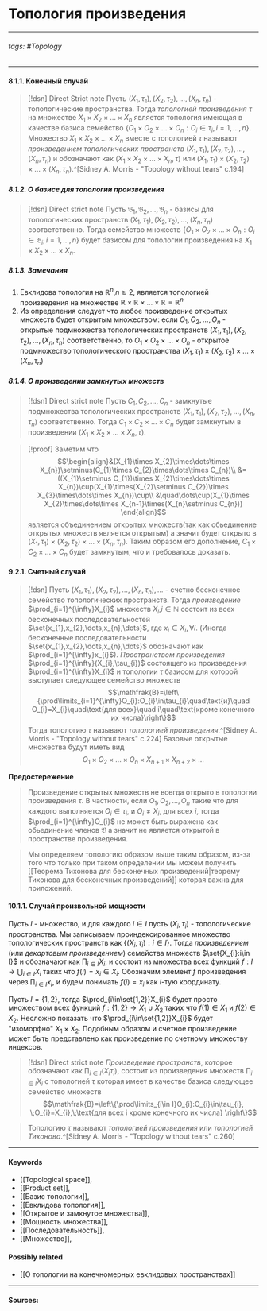 # Топология произведения
***
###### tags: #Topology  
***
#### 8.1.1. Конечный случай
>[!dsn] Direct Strict note
>Пусть $(X_{1},\tau_{1}),(X_{2},\tau_{2}),\dots,(X_{n},\tau_{n})$ - топологические пространства. Тогда *топологией произведения* $\tau$ на множестве $X_{1}\times X_{2}\times\dots\times X_{n}$ является топология имеющая в качестве базиса семейство $\left\{O_{1}\times O_{2}\times\dots\times O_{n}:O_{i}\in\tau_{i},i=1,\dots,n\right\}$. Множество $X_{1}\times X_{2}\times\dots\times X_{n}$ вместе с топологией $\tau$ называют *произведением топологических пространств* $(X_{1},\tau_{1}),(X_{2},\tau_{2}),\dots,(X_{n},\tau_{n})$ и обозначают как $(X_{1}\times X_{2}\times\dots\times X_{n},\tau)$ или $(X_{1},\tau_{1})\times(X_{2},\tau_{2})\times\dots\times(X_{n},\tau_{n})$.^[Sidney A. Morris - "Topology without tears" c.194]

##### 8.1.2. О базисе для топологии произведения
>[!dsn] Direct strict note 
>Пусть $\mathfrak{B}_{1},\mathfrak{B}_{2},\dots,\mathfrak{B}_{n}$ - базисы для топологических пространств $(X_{1},\tau_{1}),(X_{2},\tau_{2}),\dots,(X_{n},\tau_{n})$ соответственно. Тогда семейство множеств $\left\{O_{1}\times O_{2}\times\dots\times O_{n}:O_{i}\in\mathfrak{B}_{i},i=1,\dots,n\right\}$ будет базисом для топологии произведения на $X_{1}\times X_{2}\times\dots\times X_{n}$.

##### 8.1.3. Замечания
1. Евклидова топология на $\mathbb{R}^{n}$,$n\ge2$, является топологией произведения на множестве $\mathbb{R}\times\mathbb{R}\times\dots\times\mathbb{R}=\mathbb{R}^{n}$
2. Из определения следует что любое произведение открытых множеств будет открытым множеством: если $O_{1},O_{2},\dots,O_{n}$ - открытые подмножества топологических пространств $(X_{1},\tau_{1}),(X_{2},\tau_{2}),\dots,(X_{n},\tau_{n})$ соответственно, то $O_{1}\times O_{2}\times\dots\times O_{n}$ - открытое подмножество топологического пространства $(X_{1},\tau_{1})\times(X_{2},\tau_{2})\times\dots\times(X_{n},\tau_{n})$

##### 8.1.4. О произведении замкнутых множеств
>[!dsn] Direct strict note
>Пусть $C_{1},C_{2},\dots,C_{n}$ - замкнутые подмножества топологических пространств $(X_{1},\tau_{1}),(X_{2},\tau_{2}),\dots,(X_{n},\tau_{n})$ соответственно. Тогда $C_{1}\times C_{2}\times\dots\times C_{n}$ будет замкнутым в произведении $(X_{1}\times X_{2}\times\dots\times X_{n},\tau)$.

>[!proof]
>Заметим что 
>$$\begin{align}&(X_{1}\times X_{2}\times\dots\times X_{n})\setminus(C_{1}\times C_{2}\times\dots\times C_{n})\\ &=((X_{1}\setminus C_{1})\times X_{2}\times\dots\times X_{n})\cup(X_{1}\times(X_{2}\setminus C_{2})\times X_{3}\times\dots\times X_{n})\cup\\ &\quad\dots\cup(X_{1}\times X_{2}\times\dots\times X_{n-1}\times(X_{n}\setminus C_{n})) \end{align}$$ является объединением открытых множеств(так как обьединение открытых множеств является открытым) а значит будет открыто в $(X_{1},\tau_{1})\times(X_{2},\tau_{2})\times\dots\times(X_{n},\tau_{n})$. Таким образом его дополнение, $C_{1}\times C_{2}\times\dots\times C_{n}$ будет замкнутым, что и требовалось доказать.
#### 9.2.1. Счетный случай
>[!dsn]
>Пусть $(X_{1},\tau_{1}),(X_{2},\tau_{2}),\dots,(X_{n},\tau_{n}),\dots$ - счетно бесконечное семейство топологических пространств. Тогда *произведение* $\prod_{i=1}^{\infty}X_{i}$ множеств $X_{i}$,$i\in\mathbb{N}$ состоит из всех бесконечных последовательностей $\set{x_{1},x_{2},\dots,x_{n},\dots}$, где $x_{i}\in X_{i},\forall i$. (Иногда бесконечные последовательности $\set{x_{1},x_{2},\dots,x_{n},\dots}$ обозначают как $\prod_{i=1}^{\infty}x_{i}$). *Пространством произведения* $\prod_{i=1}^{\infty}(X_{i},\tau_{i})$ состоящего из произведения $\prod_{i=1}^{\infty}X_{i}$ и топологии $\tau$ базисом для которой выступает следующее семейство множеств
$$\mathfrak{B}=\left\{\prod\limits_{i=1}^{\infty}O_{i}:O_{i}\in\tau_{i}\quad\text{и}\quad O_{i}=X_{i}\quad\text{для всех}\quad i\quad\text{кроме конечного их числа}\right\}$$
Тогда топологию $\tau$ называют *топологией произведения*.^[Sidney A. Morris - "Topology without tears" c.224]
Базовые открытые множества будут иметь вид
$$O_{1}\times O_{2}\times\dots\times O_{n}\times X_{n+1}\times X_{n+2}\times\dots$$

**Предостережение**
>Произведение открытых множеств не всегда открыто в топологии произведения $\tau$. В частности, если $O_{1},O_{2},\dots,O_{n}$ такие что для каждого выполняется $O_{i}\in\tau_{i}$, и $O_{i}\ne X_{i}$, для всех $i$, тогда $\prod_{i=1}^{\infty}O_{i}$ не может быть выражена как обьединение членов $\mathfrak{B}$ а значит не является открытой в пространстве произведения.

>Мы определяем топологию образом выше таким образом, из-за того что только при таком определении мы можем получить [[Теорема Тихонова для бесконечных произведений|теорему Тихонова для бесконечных произведений]] которая важна для приложений.
#### 10.1.1. Случай произвольной мощности
Пусть $I$ - множество, и для каждого $i\in I$ пусть $(X_{i},\tau_{i})$ - топологические пространства. Мы записываем проиндексированное множество топологических пространств как $\{(X_{i},\tau_{i}):i\in I\}$. Тогда *произведением* (или *декартовым произведением*) семейства множеств $\set{X_{i}:i\in I}$ и обозначают как $\prod_{i\in I}X_{i}$, и состоит из множества всех функций $f:I\to\bigcup_{i\in I}X_{i}$ таких что $f(i)=x_{i}\in X_{i}$. Обозначим элемент $f$ произведения через $\prod_{i\in I}x_{i}$, и будем понимать $f(i)=x_{i}$ как $i$-тую координату.

Пусть $I=\{1,2\}$, тогда $\prod_{i\in\set{1,2}}X_{i}$ будет просто множеством всех функций $f:\{1,2\}\to X_{1}\cup X_{2}$ таких что $f(1)\in X_{1}$ и $f(2)\in X_{2}$. Несложно показать что $\prod_{i\in\set{1,2}}X_{i}$ будет "изоморфно" $X_{1}\times X_{2}$. Подобным образом и счетное произведение может быть представлено как произведение по счетному множеству индексов.

>[!dsn] Direct strict note
*Произведение пространств*, которое обозначают как $\prod_{i\in I}(X_{i}\tau_{i})$, состоит из произведения множеств $\prod_{i\in I}X_{i}$ с топологией $\tau$ которая имеет в качестве базиса следующее семейство множеств
$$\mathfrak{B}=\left\{\prod\limits_{i\in I}O_{i}:O_{i}\in\tau_{i}, \;O_{i}=X_{i},\;\text{для всех i кроме конечного их числа} \right\}$$

>Топологию $\tau$ называют *топологией произведения* или *топологией Тихонова*.^[Sidney A. Morris - "Topology without tears" c.260]

***
#### Keywords
- [[Topological space]],
- [[Product set]],
- [[Базис топологии]],
- [[Евклидова топология]],
- [[Открытое и замкнутое множества]],
- [[Мощность множества]],
- [[Последовательность]],
- [[Множество]],
#### Possibly related
- [[О топологии на конечномерных евклидовых пространствах]]
***
#### Sources: